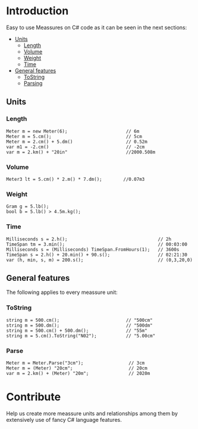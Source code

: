 # Introduction 
Easy to use Meassures on C# code as it can be seen in the next sections:

- [Units](https://github.com/devoft/MeassureSystem#units)
  - [Length](https://github.com/devoft/MeassureSystem#length)
  - [Volume](https://github.com/devoft/MeassureSystem#volume)
  - [Weight](https://github.com/devoft/MeassureSystem#weight)
  - [Time](https://github.com/devoft/MeassureSystem#time)
- [General features](https://github.com/devoft/MeassureSystem#general-features)
  - [ToString](https://github.com/devoft/MeassureSystem#ToString)
  - [Parsing](https://github.com/devoft/MeassureSystem#Parse)
  
## Units
### Length
```CSharp
Meter m = new Meter(6);                      // 6m
Meter m = 5.cm();                            // 5cm
Meter m = 2.cm() + 5.dm()                    // 0.52m
var m1 = -2.cm()                             // -2cm
var m = 2.km() + "20in"                      //2000.508m                
```

### Volume
```Csharp
Meter3 lt = 5.cm() * 2.m() * 7.dm();        //0.07m3       
```
### Weight
```CSharp
Gram g = 5.lb();                              
bool b = 5.lb() > 4.5m.kg();                  
```
### Time
```CSharp
Milliseconds s = 2.h();                                  // 2h
TimeSpan tm = 3.min();                                   // 00:03:00
Milliseconds s = (Milliseconds) TimeSpan.FromHours(1);   // 3600s
TimeSpan s = 2.h() + 20.min() + 90.s();                  // 02:21:30
var (h, min, s, m) = 200.s();                            // (0,3,20,0)
```
## General features
The following applies to every meassure unit:
### ToString
```CSharp
string m = 500.cm();                         // "500cm"
string m = 500.dm();                         // "500dm"
string m = 500.cm() + 500.dm();              // "55m"
string m = 5.cm().ToString("N02");           // "5.00cm"
```
### Parse
```CSharp
Meter m = Meter.Parse("3cm");                 // 3cm
Meter m = (Meter) "20cm";                     // 20cm
var m = 2.km() + (Meter) "20m";               // 2020m
```

# Contribute
Help us create more meassure units and relationships among them by extensively use of fancy C# language features.
